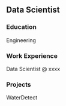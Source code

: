 ## Data Scientist

### Education
Engineering

### Work Experience
Data Scientist @ xxxx

### Projects
WaterDetect


